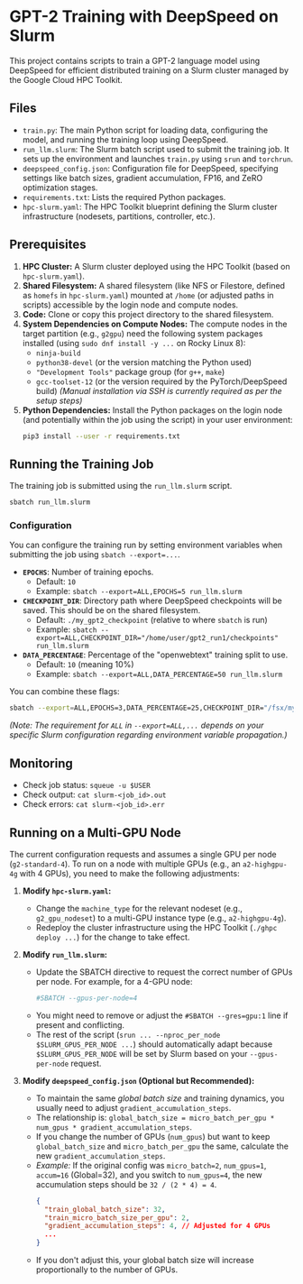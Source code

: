 # GPT-2 Training with DeepSpeed on Slurm

This project contains scripts to train a GPT-2 language model using DeepSpeed for efficient distributed training on a Slurm cluster managed by the Google Cloud HPC Toolkit.

## Files

*   `train.py`: The main Python script for loading data, configuring the model, and running the training loop using DeepSpeed.
*   `run_llm.slurm`: The Slurm batch script used to submit the training job. It sets up the environment and launches `train.py` using `srun` and `torchrun`.
*   `deepspeed_config.json`: Configuration file for DeepSpeed, specifying settings like batch sizes, gradient accumulation, FP16, and ZeRO optimization stages.
*   `requirements.txt`: Lists the required Python packages.
*   `hpc-slurm.yaml`: The HPC Toolkit blueprint defining the Slurm cluster infrastructure (nodesets, partitions, controller, etc.).

## Prerequisites

1.  **HPC Cluster:** A Slurm cluster deployed using the HPC Toolkit (based on `hpc-slurm.yaml`).
2.  **Shared Filesystem:** A shared filesystem (like NFS or Filestore, defined as `homefs` in `hpc-slurm.yaml`) mounted at `/home` (or adjusted paths in scripts) accessible by the login node and compute nodes.
3.  **Code:** Clone or copy this project directory to the shared filesystem.
4.  **System Dependencies on Compute Nodes:** The compute nodes in the target partition (e.g., `g2gpu`) need the following system packages installed (using `sudo dnf install -y ...` on Rocky Linux 8):
    *   `ninja-build`
    *   `python38-devel` (or the version matching the Python used)
    *   `"Development Tools"` package group (for `g++`, `make`)
    *   `gcc-toolset-12` (or the version required by the PyTorch/DeepSpeed build)
    *(Manual installation via SSH is currently required as per the setup steps)*
5.  **Python Dependencies:** Install the Python packages on the login node (and potentially within the job using the script) in your user environment:
    ```bash
    pip3 install --user -r requirements.txt
    ```

## Running the Training Job

The training job is submitted using the `run_llm.slurm` script.

```bash
sbatch run_llm.slurm
```

### Configuration

You can configure the training run by setting environment variables when submitting the job using `sbatch --export=...`.

*   **`EPOCHS`**: Number of training epochs.
    *   Default: `10`
    *   Example: `sbatch --export=ALL,EPOCHS=5 run_llm.slurm`
*   **`CHECKPOINT_DIR`**: Directory path where DeepSpeed checkpoints will be saved. This should be on the shared filesystem.
    *   Default: `./my_gpt2_checkpoint` (relative to where `sbatch` is run)
    *   Example: `sbatch --export=ALL,CHECKPOINT_DIR="/home/user/gpt2_run1/checkpoints" run_llm.slurm`
*   **`DATA_PERCENTAGE`**: Percentage of the "openwebtext" training split to use.
    *   Default: `10` (meaning 10%)
    *   Example: `sbatch --export=ALL,DATA_PERCENTAGE=50 run_llm.slurm`

You can combine these flags:

```bash
sbatch --export=ALL,EPOCHS=3,DATA_PERCENTAGE=25,CHECKPOINT_DIR="/fsx/my_training_run" run_llm.slurm
```

*(Note: The requirement for `ALL` in `--export=ALL,...` depends on your specific Slurm configuration regarding environment variable propagation.)*

## Monitoring

*   Check job status: `squeue -u $USER`
*   Check output: `cat slurm-<job_id>.out`
*   Check errors: `cat slurm-<job_id>.err`

## Running on a Multi-GPU Node

The current configuration requests and assumes a single GPU per node (`g2-standard-4`). To run on a node with multiple GPUs (e.g., an `a2-highgpu-4g` with 4 GPUs), you need to make the following adjustments:

1.  **Modify `hpc-slurm.yaml`:**
    *   Change the `machine_type` for the relevant nodeset (e.g., `g2_gpu_nodeset`) to a multi-GPU instance type (e.g., `a2-highgpu-4g`).
    *   Redeploy the cluster infrastructure using the HPC Toolkit (`./ghpc deploy ...`) for the change to take effect.

2.  **Modify `run_llm.slurm`:**
    *   Update the SBATCH directive to request the correct number of GPUs per node. For example, for a 4-GPU node:
        ```bash
        #SBATCH --gpus-per-node=4
        ```
    *   You might need to remove or adjust the `#SBATCH --gres=gpu:1` line if present and conflicting.
    *   The rest of the script (`srun ... --nproc_per_node $SLURM_GPUS_PER_NODE ...`) should automatically adapt because `$SLURM_GPUS_PER_NODE` will be set by Slurm based on your `--gpus-per-node` request.

3.  **Modify `deepspeed_config.json` (Optional but Recommended):**
    *   To maintain the same *global batch size* and training dynamics, you usually need to adjust `gradient_accumulation_steps`.
    *   The relationship is: `global_batch_size = micro_batch_per_gpu * num_gpus * gradient_accumulation_steps`.
    *   If you change the number of GPUs (`num_gpus`) but want to keep `global_batch_size` and `micro_batch_per_gpu` the same, calculate the new `gradient_accumulation_steps`.
    *   *Example:* If the original config was `micro_batch=2`, `num_gpus=1`, `accum=16` (Global=32), and you switch to `num_gpus=4`, the new accumulation steps should be `32 / (2 * 4) = 4`.
        ```json
        {
          "train_global_batch_size": 32,
          "train_micro_batch_size_per_gpu": 2, 
          "gradient_accumulation_steps": 4, // Adjusted for 4 GPUs
          ...
        }
        ```
    *   If you don't adjust this, your global batch size will increase proportionally to the number of GPUs. 